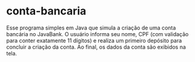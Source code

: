 # conta-bancaria
Esse programa simples em Java que simula a criação de uma conta bancária no JavaBank. O usuário informa seu nome, CPF (com validação para conter exatamente 11 dígitos) e realiza um primeiro depósito para concluir a criação da conta. Ao final, os dados da conta são exibidos na tela.
